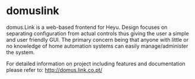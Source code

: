 # domuslink
domus.Link is a web-based frontend for Heyu. Design focuses on separating configuration from actual controls thus giving the user a simple and user friendly GUI. The primary concern being that anyone with little or no knowledge of home automation systems can easily manage/administer the system.

For detailed information on project including features and documentation please refer to: http://domus.link.co.pt/
